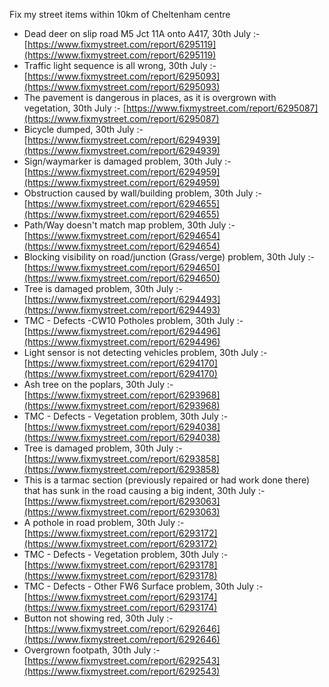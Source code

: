 Fix my street items within 10km of Cheltenham centre

<!-- fix_marker starts -->

- Dead deer on slip road M5 Jct 11A onto A417, 30th July :- [https://www.fixmystreet.com/report/6295119](https://www.fixmystreet.com/report/6295119)
- Traffic light sequence is all wrong, 30th July :- [https://www.fixmystreet.com/report/6295093](https://www.fixmystreet.com/report/6295093)
- The pavement is dangerous in places, as it is overgrown with vegetation, 30th July :- [https://www.fixmystreet.com/report/6295087](https://www.fixmystreet.com/report/6295087)
- Bicycle dumped, 30th July :- [https://www.fixmystreet.com/report/6294939](https://www.fixmystreet.com/report/6294939)
- Sign/waymarker is damaged problem, 30th July :- [https://www.fixmystreet.com/report/6294959](https://www.fixmystreet.com/report/6294959)
- Obstruction caused by wall/building problem, 30th July :- [https://www.fixmystreet.com/report/6294655](https://www.fixmystreet.com/report/6294655)
- Path/Way doesn't match map problem, 30th July :- [https://www.fixmystreet.com/report/6294654](https://www.fixmystreet.com/report/6294654)
- Blocking visibility on road/junction (Grass/verge) problem, 30th July :- [https://www.fixmystreet.com/report/6294650](https://www.fixmystreet.com/report/6294650)
- Tree is damaged problem, 30th July :- [https://www.fixmystreet.com/report/6294493](https://www.fixmystreet.com/report/6294493)
- TMC - Defects -CW10 Potholes problem, 30th July :- [https://www.fixmystreet.com/report/6294496](https://www.fixmystreet.com/report/6294496)
- Light sensor is not detecting vehicles problem, 30th July :- [https://www.fixmystreet.com/report/6294170](https://www.fixmystreet.com/report/6294170)
- Ash tree on the poplars, 30th July :- [https://www.fixmystreet.com/report/6293968](https://www.fixmystreet.com/report/6293968)
- TMC - Defects - Vegetation problem, 30th July :- [https://www.fixmystreet.com/report/6294038](https://www.fixmystreet.com/report/6294038)
- Tree is damaged problem, 30th July :- [https://www.fixmystreet.com/report/6293858](https://www.fixmystreet.com/report/6293858)
- This is a tarmac section (previously repaired or had work done there) that has sunk in the road causing a big indent, 30th July :- [https://www.fixmystreet.com/report/6293063](https://www.fixmystreet.com/report/6293063)
- A pothole in road problem, 30th July :- [https://www.fixmystreet.com/report/6293172](https://www.fixmystreet.com/report/6293172)
- TMC - Defects - Vegetation problem, 30th July :- [https://www.fixmystreet.com/report/6293178](https://www.fixmystreet.com/report/6293178)
- TMC - Defects - Other FW6  Surface problem, 30th July :- [https://www.fixmystreet.com/report/6293174](https://www.fixmystreet.com/report/6293174)
- Button not showing red, 30th July :- [https://www.fixmystreet.com/report/6292646](https://www.fixmystreet.com/report/6292646)
- Overgrown footpath, 30th July :- [https://www.fixmystreet.com/report/6292543](https://www.fixmystreet.com/report/6292543)

<!-- fix_marker ends -->